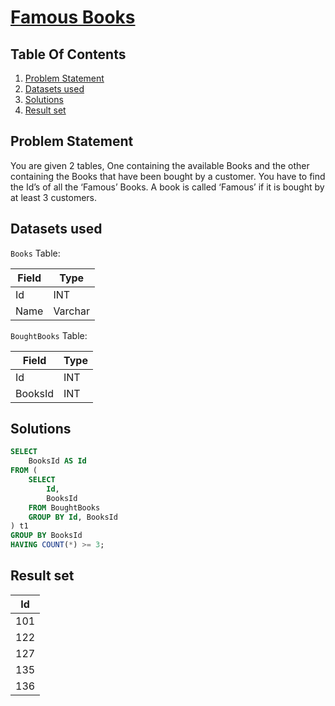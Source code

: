 # [Famous Books](https://www.interviewbit.com/problems/famous-books/)

## Table Of Contents
1. [Problem Statement](#problem-statement)
2. [Datasets used](#datasets-used)
3. [Solutions](#solutions)
4. [Result set](#result-set)

## Problem Statement

You are given 2 tables, One containing the available Books and the other containing the Books that have been bought by a customer. You have to find the Id’s of all the ‘Famous’ Books. A book is called ‘Famous’ if it is bought by at least 3 customers.

## Datasets used

```Books``` Table:

| Field | Type    |
| ----- | ------- |
| Id    | INT     |
| Name  | Varchar |

```BoughtBooks``` Table:

| Field   | Type |
| ------- | ---- |
| Id      | INT  |
| BooksId | INT  |

## Solutions

```sql
SELECT
    BooksId AS Id
FROM (
    SELECT
        Id,
        BooksId
    FROM BoughtBooks
    GROUP BY Id, BooksId
) t1
GROUP BY BooksId
HAVING COUNT(*) >= 3;
```

## Result set

| **Id** |
| ------ |
| 101    |
| 122    |
| 127    |
| 135    |
| 136    |